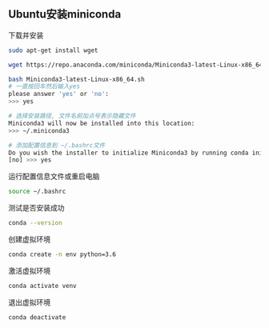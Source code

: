 ## Ubuntu安装miniconda

下载并安装

```bash
sudo apt-get install wget

wget https://repo.anaconda.com/miniconda/Miniconda3-latest-Linux-x86_64.sh

bash Miniconda3-latest-Linux-x86_64.sh
# 一直按回车然后输入yes
please answer 'yes' or 'no':
>>> yes

# 选择安装路径, 文件名前加点号表示隐藏文件
Miniconda3 will now be installed into this location:
>>> ~/.miniconda3

# 添加配置信息到 ~/.bashrc文件
Do you wish the installer to initialize Miniconda3 by running conda init? [yes|no]
[no] >>> yes
```

运行配置信息文件或重启电脑

```bash
source ~/.bashrc
```

测试是否安装成功

```bash
conda --version
```

创建虚拟环境

```bash
conda create -n env python=3.6
```

激活虚拟环境

```bash
conda activate venv
```

退出虚拟环境

```bash
conda deactivate
```